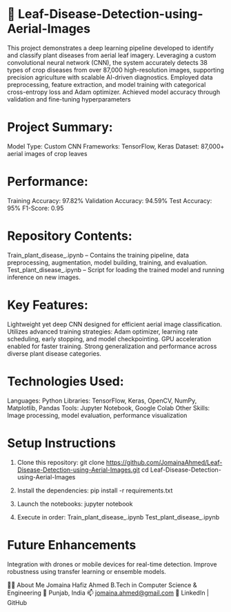# 🌿 Leaf-Disease-Detection-using-Aerial-Images 
This project demonstrates a deep learning pipeline developed to identify and classify plant diseases from aerial leaf imagery. Leveraging a custom convolutional neural network (CNN), the system accurately detects 38 types of crop diseases from over 87,000 high-resolution images, supporting precision agriculture with scalable AI-driven diagnostics.
Employed data preprocessing, feature extraction, and model training with categorical cross-entropy loss and Adam optimizer. Achieved model accuracy through validation and fine-tuning hyperparameters

# Project Summary:
Model Type: Custom CNN
Frameworks: TensorFlow, Keras
Dataset: 87,000+ aerial images of crop leaves

# Performance:
Training Accuracy: 97.82%
Validation Accuracy: 94.59%
Test Accuracy: 95%
F1-Score: 0.95

# Repository Contents:
Train_plant_disease_.ipynb – Contains the training pipeline, data preprocessing, augmentation, model building, training, and evaluation.
Test_plant_disease_.ipynb – Script for loading the trained model and running inference on new images.

# Key Features:
Lightweight yet deep CNN designed for efficient aerial image classification.
Utilizes advanced training strategies: Adam optimizer, learning rate scheduling, early stopping, and model checkpointing.
GPU acceleration enabled for faster training.
Strong generalization and performance across diverse plant disease categories.

# Technologies Used:
Languages: Python
Libraries: TensorFlow, Keras, OpenCV, NumPy, Matplotlib, Pandas
Tools: Jupyter Notebook, Google Colab
Other Skills: Image processing, model evaluation, performance visualization

# Setup Instructions
1. Clone this repository:
git clone https://github.com/JomainaAhmed/Leaf-Disease-Detection-using-Aerial-Images.git
cd Leaf-Disease-Detection-using-Aerial-Images

2. Install the dependencies:
pip install -r requirements.txt

3. Launch the notebooks:
jupyter notebook

4. Execute in order:
Train_plant_disease_.ipynb
Test_plant_disease_.ipynb

# Future Enhancements
Integration with drones or mobile devices for real-time detection.
Improve robustness using transfer learning or ensemble models.

👩‍💻 About Me
Jomaina Hafiz Ahmed
B.Tech in Computer Science & Engineering
📍 Punjab, India
📫 jomaina.ahmed@gmail.com
🔗 LinkedIn | GitHub

